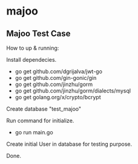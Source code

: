 # majoo
 
## Majoo Test Case

How to up & running:

Install dependecies.
- go get github.com/dgrijalva/jwt-go
- go get github.com/gin-gonic/gin
- go get github.com/jinzhu/gorm
- go get github.com/jinzhu/gorm/dialects/mysql
- go get golang.org/x/crypto/bcrypt

Create database "test_majoo"

Run command for initialize.
- go run main.go

Create initial User in database for testing purpose.

Done.
